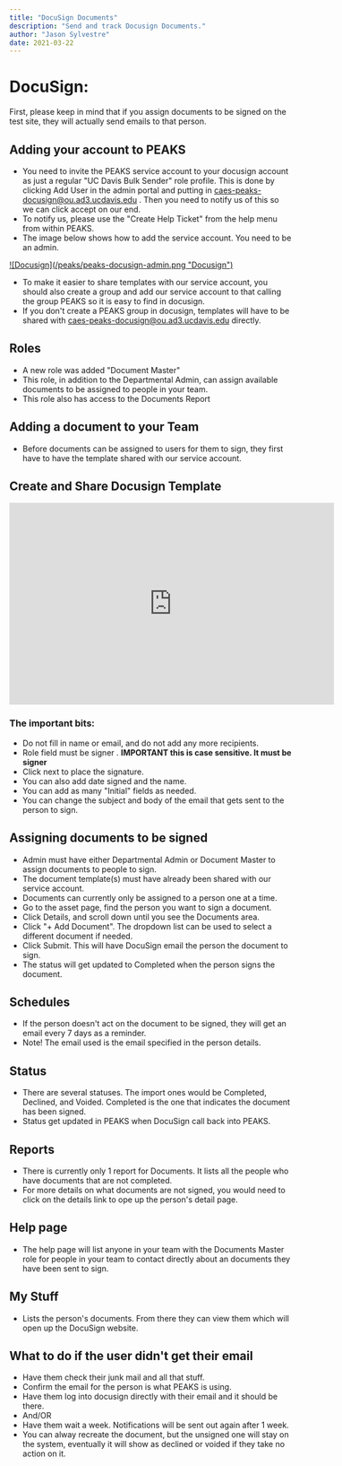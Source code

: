 ```yaml
---
title: "DocuSign Documents"
description: "Send and track Docusign Documents."
author: "Jason Sylvestre"
date: 2021-03-22
---
```


# DocuSign:

First, please keep in mind that if you assign documents to be signed on the test site, they will actually send emails to that person.

## Adding your account to PEAKS

- You need to invite the PEAKS service account to your docusign account as just a regular "UC Davis Bulk Sender" role profile. This is done by clicking Add User in the admin portal and putting in caes-peaks-docusign@ou.ad3.ucdavis.edu . Then you need to notify us of this so we can click accept on our end.
- To notify us, please use the "Create Help Ticket" from the help menu from within PEAKS.
- The image below shows how to add the service account. You need to be an admin.

<a data-toggle="lightbox" href="/media/peaks/peaks-docusign-admin.png">
![Docusign](/peaks/peaks-docusign-admin.png "Docusign")
</a>

- To make it easier to share templates with our service account, you should also create a group and add our service account to that calling the group PEAKS so it is easy to find in docusign.
- If you don't create a PEAKS group in docusign, templates will have to be shared with caes-peaks-docusign@ou.ad3.ucdavis.edu directly.

## Roles

- A new role was added "Document Master"
- This role, in addition to the Departmental Admin, can assign available documents to be assigned to people in your team.
- This role also has access to the Documents Report

## Adding a document to your Team

- Before documents can be assigned to users for them to sign, they first have to have the template shared with our service account.

## Create and Share Docusign Template

<iframe id="kaltura_player" src="https://cdnapisec.kaltura.com/p/1770401/sp/177040100/embedIframeJs/uiconf_id/29032722/partner_id/1770401?iframeembed=true&playerId=kaltura_player&entry_id=1_uudw1sab&flashvars[mediaProtocol]=rtmp&amp;flashvars[streamerType]=rtmp&amp;flashvars[streamerUrl]=rtmp://www.kaltura.com:1935&amp;flashvars[rtmpFlavors]=1&amp;flashvars[localizationCode]=en&amp;flashvars[leadWithHTML5]=true&amp;flashvars[sideBarContainer.plugin]=true&amp;flashvars[sideBarContainer.position]=left&amp;flashvars[sideBarContainer.clickToClose]=true&amp;flashvars[chapters.plugin]=true&amp;flashvars[chapters.layout]=vertical&amp;flashvars[chapters.thumbnailRotator]=false&amp;flashvars[streamSelector.plugin]=true&amp;flashvars[EmbedPlayer.SpinnerTarget]=videoHolder&amp;flashvars[dualScreen.plugin]=true&amp;flashvars[Kaltura.addCrossoriginToIframe]=true&amp;&wid=1_5oqksl5i" width="580" height="360" allowfullscreen webkitallowfullscreen mozAllowFullScreen allow="autoplay *; fullscreen *; encrypted-media *" sandbox="allow-forms allow-same-origin allow-scripts allow-top-navigation allow-pointer-lock allow-popups allow-modals allow-orientation-lock allow-popups-to-escape-sandbox allow-presentation allow-top-navigation-by-user-activation" frameborder="0" title="Kaltura Player"></iframe>

### The important bits:

- Do not fill in name or email, and do not add any more recipients.
- Role field must be signer . **IMPORTANT this is case sensitive. It must be signer**
- Click next to place the signature.
- You can also add date signed and the name.
- You can add as many "Initial" fields as needed.
- You can change the subject and body of the email that gets sent to the person to sign.

## Assigning documents to be signed

- Admin must have either Departmental Admin or Document Master to assign documents to people to sign.
- The document template(s) must have already been shared with our service account.
- Documents can currently only be assigned to a person one at a time.
- Go to the asset page, find the person you want to sign a document.
- Click Details, and scroll down until you see the Documents area.
- Click "+ Add Document". The dropdown list can be used to select a different document if needed.
- Click Submit. This will have DocuSign email the person the document to sign.
- The status will get updated to Completed when the person signs the document.

## Schedules

- If the person doesn't act on the document to be signed, they will get an email every 7 days as a reminder.
- Note! The email used is the email specified in the person details.

## Status

- There are several statuses. The import ones would be Completed, Declined, and Voided. Completed is the one that indicates the document has been signed.
- Status get updated in PEAKS when DocuSign call back into PEAKS.

## Reports

- There is currently only 1 report for Documents. It lists all the people who have documents that are not completed.
- For more details on what documents are not signed, you would need to click on the details link to ope up the person's detail page.

## Help page

- The help page will list anyone in your team with the Documents Master role for people in your team to contact directly about an documents they have been sent to sign.

## My Stuff

- Lists the person's documents. From there they can view them which will open up the DocuSign website.

## What to do if the user didn't get their email

- Have them check their junk mail and all that stuff.
- Confirm the email for the person is what PEAKS is using.
- Have them log into docusign directly with their email and it should be there.
- And/OR
- Have them wait a week. Notifications will be sent out again after 1 week.
- You can alway recreate the document, but the unsigned one will stay on the system, eventually it will show as declined or voided if they take no action on it.
